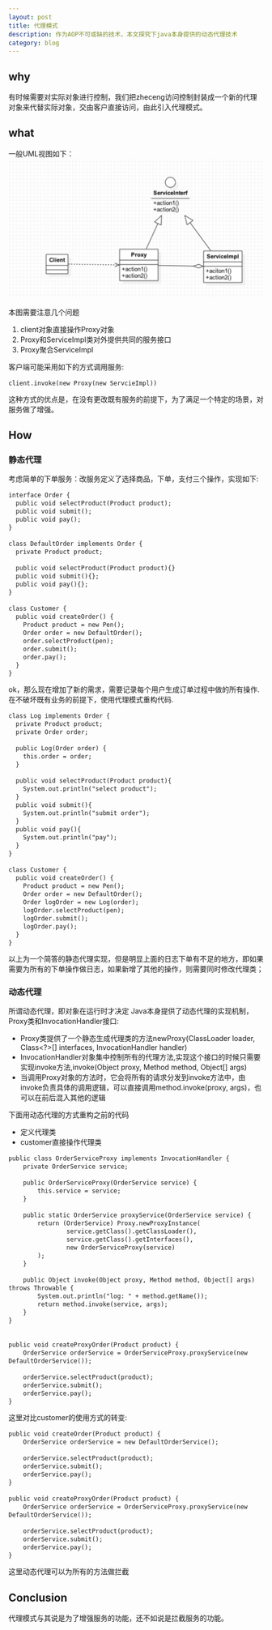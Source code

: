 ```yaml
---
layout: post
title: 代理模式
description: 作为AOP不可或缺的技术，本文探究下java本身提供的动态代理技术
category: blog
---
```


## why

有时候需要对实际对象进行控制，我们把zheceng访问控制封装成一个新的代理对象来代替实际对象，交由客户直接访问，由此引入代理模式。

## what

一般UML视图如下：
![Simple Factory](/images/design_pattern/proxy.png)

本图需要注意几个问题

1. client对象直接操作Proxy对象
2. Proxy和ServiceImpl类对外提供共同的服务接口
3. Proxy聚合ServiceImpl

客户端可能采用如下的方式调用服务:

```
client.invoke(new Proxy(new ServcieImpl))
```

这种方式的优点是，在没有更改既有服务的前提下，为了满足一个特定的场景，对服务做了增强。

## How

### 静态代理

考虑简单的下单服务：改服务定义了选择商品，下单，支付三个操作，实现如下:

```
interface Order {
  public void selectProduct(Product product);
  public void submit();
  public void pay();
}

class DefaultOrder implements Order {
  private Product product;

  public void selectProduct(Product product){}
  public void submit(){};
  public void pay(){};
}

class Customer {
  public void createOrder() {
    Product product = new Pen();
    Order order = new DefaultOrder();
    order.selectProduct(pen);
    order.submit();
    order.pay();
  }
}
```

ok，那么现在增加了新的需求，需要记录每个用户生成订单过程中做的所有操作. 在不破坏既有业务的前提下，使用代理模式重构代码.

```
class Log implements Order {
  private Product product;
  private Order order;

  public Log(Order order) {
    this.order = order;
  }

  public void selectProduct(Product product){
    System.out.println("select product");
  }
  public void submit(){
    System.out.println("submit order");
  }
  public void pay(){
    System.out.println("pay");
  }
}

class Customer {
  public void createOrder() {
    Product product = new Pen();
    Order order = new DefaultOrder();
    Order logOrder = new Log(order);
    logOrder.selectProduct(pen);
    logOrder.submit();
    logOrder.pay();
  }
}

```

以上为一个简答的静态代理实现，但是明显上面的日志下单有不足的地方，即如果需要为所有的下单操作做日志，如果新增了其他的操作，则需要同时修改代理类；

### 动态代理

所谓动态代理，即对象在运行时才决定
Java本身提供了动态代理的实现机制，Proxy类和InvocationHandler接口:

* Proxy类提供了一个静态生成代理类的方法newProxy(ClassLoader loader, Class<?>[] interfaces, InvocationHandler handler)
* InvocationHandler对象集中控制所有的代理方法,实现这个接口的时候只需要实现invoke方法,invoke(Object proxy, Method method, Object[] args)
* 当调用Proxy对象的方法时，它会将所有的请求分发到invoke方法中，由invoke负责具体的调用逻辑，可以直接调用method.invoke(proxy, args)，也可以在前后混入其他的逻辑

下面用动态代理的方式重构之前的代码

* 定义代理类
* customer直接操作代理类

```
public class OrderServiceProxy implements InvocationHandler {
    private OrderService service;

    public OrderServiceProxy(OrderService service) {
        this.service = service;
    }

    public static OrderService proxyService(OrderService service) {
        return (OrderService) Proxy.newProxyInstance(
                service.getClass().getClassLoader(),
                service.getClass().getInterfaces(),
                new OrderServiceProxy(service)
        );
    }

    public Object invoke(Object proxy, Method method, Object[] args) throws Throwable {
        System.out.println("log: " + method.getName());
        return method.invoke(service, args);
    }
}


public void createProxyOrder(Product product) {
    OrderService orderService = OrderServiceProxy.proxyService(new DefaultOrderService());

    orderService.selectProduct(product);
    orderService.submit();
    orderService.pay();
}
```

这里对比customer的使用方式的转变:

```
public void createOrder(Product product) {
    OrderService orderService = new DefaultOrderService();

    orderService.selectProduct(product);
    orderService.submit();
    orderService.pay();
}

public void createProxyOrder(Product product) {
    OrderService orderService = OrderServiceProxy.proxyService(new DefaultOrderService());

    orderService.selectProduct(product);
    orderService.submit();
    orderService.pay();
}
```

这里动态代理可以为所有的方法做拦截

## Conclusion

代理模式与其说是为了增强服务的功能，还不如说是拦截服务的功能。
